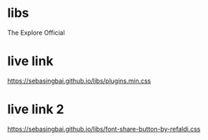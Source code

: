 # libs
The Explore Official

# live link
https://sebasingbai.github.io/libs/plugins.min.css
# live link 2
https://sebasingbai.github.io/libs/font-share-button-by-refaldi.css
